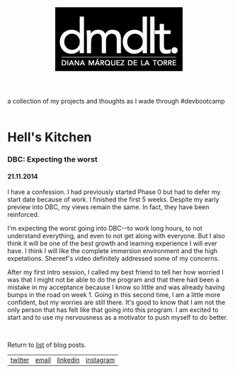 <!DOCTYPE html>
<html>
  <head>
    <title> DMDLT: Coding in Progress</title>
    <link rel="stylesheet" type="text/css" href="../style-sheets/index.css">
  </head>
  <body>
    <header>
      <a href="../index.html"><img src="../imgs/dmdlt.jpg"/></a>
    </header>
    <div id="sub">a collection of my projects and thoughts as I wade through #devbootcamp</div>
    <br>
    <main>
      <h1>Hell's Kitchen</h1>
      <h3>DBC: Expecting the worst</h3>
      <h4>21.11.2014</h4>
      <section>
        <p>I have a confession. I had previously started Phase 0 but had to defer my start date because of work. I finished the first 5 weeks. Despite my early preview into DBC, my views remain the same. In fact, they have been reinforced.</p>
        <p>I'm expecting the worst going into DBC--to work long hours, to not understand everything, and even to not get along with everyone. But I also think it will be one of the best growth and learning experience I will ever have. I think I will like the complete immersion environment and the high expetations. Shereef's video definitely addressed some of my concerns.</p>
        <p>After my first intro session, I called my best friend to tell her how worried I was that I might not be able to do the program and that there had been a mistake in my acceptance because I know so little and was already having bumps in the road on week 1. Going in this second time, I am a little more confident, but my worries are still there. It's good to know that I am not the only person that has felt like that going into this program. I am excited to start and to use my nervousness as a motivator to push myself to do better.</p>
      </section>
    </main>
<br>
    <p>Return to <a href="blog-index.html">list</a> of blog posts.</p>
  <footer>
      <table class="bar">
        <tr>
          <td id="twitter"><a href="http://www.twitter.com/dmarquezdlt">twitter</a></td>
          <td id="email"><a href="mailto:dmarquezdlt@gmail.com">email</a></td>
          <td id="linkedin"><a href="http://www.linkedin.com/in/dianamarquezdlt">linkedin</a></td>
          <td id="instagram"><a href="http://www.instagram.com/dmarquezdlt">instagram</a></td>
        </tr>
      </table>
    </footer>
  </body>
</html>


